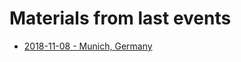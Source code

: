 # Materials from last events

* [2018-11-08 - Munich, Germany](https://1drv.ms/u/s!ArmaMTQLU4cHefeqrc_LH0I_TZY)